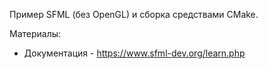Пример SFML (без OpenGL) и сборка средствами CMake.

Материалы:
- Документация - https://www.sfml-dev.org/learn.php
